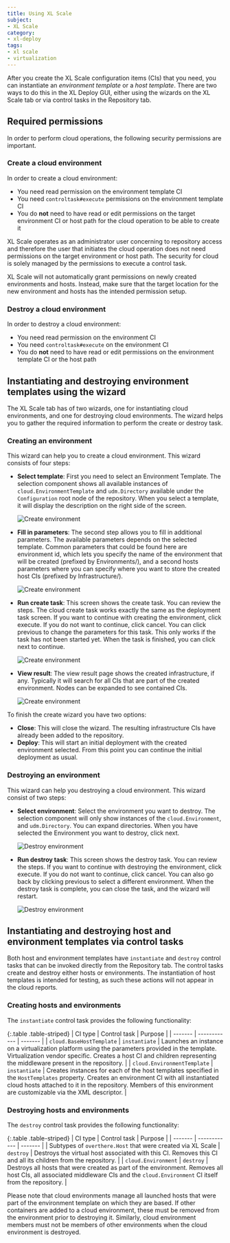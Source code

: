 ```yaml
---
title: Using XL Scale
subject:
- XL Scale
category:
- xl-deploy
tags:
- xl scale
- virtualization
---
```


After you create the XL Scale configuration items (CIs) that you need, you can instantiate an _environment template_ or a _host template_. There are two ways to do this in the XL Deploy GUI, either using the wizards on the XL Scale tab or via control tasks in the Repository tab.

## Required permissions

In order to perform cloud operations, the following security permissions are important.

### Create a cloud environment

In order to create a cloud environment:

* You need read permission on the environment template CI
* You need `controltask#execute` permissions on the environment template CI
* You do **not** need to have read or edit permissions on the target environment CI or host path for the cloud operation to be able to create it

XL Scale operates as an administrator user concerning to repository access and therefore the user that initiates the cloud operation does not need permissions on the target environment or host path. The security for cloud is solely managed by the permissions to execute a control task.

XL Scale will not automatically grant permissions on newly created environments and hosts. Instead, make sure that the target location for the new environment and hosts has the intended permission setup.

### Destroy a cloud environment

In order to destroy a cloud environment:

* You need read permission on the environment CI
* You need `controltask#execute` on the environment CI
* You do **not** need to have read or edit permissions on the environment template CI or the host path

## Instantiating and destroying environment templates using the wizard

The XL Scale tab has of two wizards, one for instantiating cloud environments, and one for destroying cloud environments. The wizard helps you to gather the required information to perform the create or destroy task.

### Creating an environment

This wizard can help you to create a cloud environment. This wizard consists of four steps:

* **Select template**: First you need to select an Environment Template. The selection component shows all available instances of ```cloud.EnvironmentTemplate``` and ```udm.Directory``` available under the ```Configuration``` root node of the repository. When you select a template, it will display the description on the right side of the screen.

    ![Create environment](images/cloud-create-1.png "Select template")

* **Fill in parameters**: The second step allows you to fill in additional parameters. The available parameters depends on the selected template. Common parameters that could be found here are environment id, which lets you specify the name of the environment that will be created (prefixed by Environments/), and a second hosts parameters where you can specify where you want to store the created host CIs (prefixed by Infrastructure/).

    ![Create environment](images/cloud-create-2.png "Fill in parameters")

* **Run create task**: This screen shows the create task. You can review the steps. The cloud create task works exactly the same as the deployment task screen. If you want to continue with creating the environment, click execute. If you do not want to continue, click cancel. You can click previous to change the parameters for this task. This only works if the task has not been started yet. When the task is finished, you can click next to continue.

    ![Create environment](images/cloud-create-3.png "Run create task")

* **View result**: The view result page shows the created infrastructure, if any. Typically it will search for all CIs that are part of the created environment. Nodes can be expanded to see contained CIs.

    ![Create environment](images/cloud-create-4.png "View result")

To finish the create wizard you have two options:

* **Close**: This will close the wizard. The resulting infrastructure CIs have already been added to the repository.
* **Deploy**: This will start an initial deployment with the created environment selected. From this point you can continue the initial deployment as usual.

### Destroying an environment

This wizard can help you destroying a cloud environment. This wizard consist of two steps:

* **Select environment**: Select the environment you want to destroy. The selection component will only show instances of the ```cloud.Environment```, and ```udm.Directory```. You can expand directories. When you have selected the Environment you want to destroy, click next.

    ![Destroy environment](images/cloud-destroy-1.png "Select environment")

* **Run destroy task**: This screen shows the destroy task. You can review the steps. If you want to continue with destroying the environment, click execute. If you do not want to continue, click cancel. You can also go back by clicking previous to select a different environment. When the destroy task is complete, you can close the task, and the wizard will restart.

    ![Destroy environment](images/cloud-destroy-2.png "Run destroy task")

## Instantiating and destroying host and environment templates via control tasks

Both host and environment templates have ```instantiate``` and ```destroy``` control tasks that can be invoked directly from the Repository tab. The control tasks create and destroy either hosts or environments. The instantiation of host templates is intended for testing, as such these actions will not appear in the cloud reports.

### Creating hosts and environments

The ```instantiate``` control task provides the following functionality:

{:.table .table-striped}
| CI type | Control task | Purpose |
| ------- | ------------ | ------- |
| `cloud.BaseHostTemplate` | `instantiate` | Launches an instance on a virtualization platform using the parameters provided in the template. Virtualization vendor specific. Creates a host CI and children representing the middleware present in the repository. |
| `cloud.EnvironmentTemplate` | `instantiate` | Creates instances for each of the host templates specified in the `HostTemplates` property. Creates an environment CI with all instantiated cloud hosts attached to it in the repository. Members of this environment are customizable via the XML descriptor. |

### Destroying hosts and environments

The ```destroy``` control task provides the following functionality:

{:.table .table-striped}
| CI type | Control task | Purpose |
| ------- | ------------ | ------- |
| Subtypes of `overthere.Host` that were created via XL Scale | `destroy` | Destroys the virtual host associated with this CI. Removes this CI and all its children from the repository. |
| `cloud.Environment` | `destroy` | Destroys all hosts that were created as part of the environment. Removes all host CIs, all associated middleware CIs and the `cloud.Environment` CI itself from the repository. |

Please note that cloud environments manage all launched hosts that were part of the environment template on which they are based. If other containers are added to a cloud environment, these must be removed from the environment prior to destroying it. Similarly, cloud environment members must not be members of other environments when the cloud environment is destroyed.

